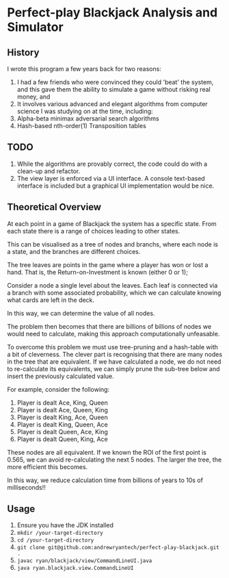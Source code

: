 # Perfect-play Blackjack Analysis and Simulator

## History
I wrote this program a few years back for two reasons:

1. I had a few friends who were convinced they could 'beat' the system, and this gave them the ability to simulate a game without risking real money, and
1. It involves various advanced and elegant algorithms from computer science I was studying on at the time, including:
  1. Alpha-beta minimax adversarial search algorithms
  1. Hash-based nth-order(1) Transposition tables

## TODO

1. While the algorithms are provably correct, the code could do with a clean-up and refactor.
1. The view layer is enforced via a UI interface. A console text-based interface is included but a graphical UI implementation would be nice.


## Theoretical Overview

At each point in a game of Blackjack the system has a specific state. From each state there is a range of choices leading to other states.

This can be visualised as a tree of nodes and branchs, where each node is a state, and the branches are different choices.

The tree leaves are points in the game where a player has won or lost a hand. That is, the Return-on-Investment is known (either 0 or 1);

Consider a node a single level about the leaves. Each leaf is connected via a branch with some associated probability, which we can calculate knowing what cards are left in the deck.

In this way, we can determine the value of all nodes.

The problem then becomes that there are billions of billions of nodes we would need to calculate, making this approach computationally unfeasable.

To overcome this problem we must use tree-pruning and a hash-table with a bit of cleverness. The clever part is recognising that there are many nodes in the tree that are equivalent. If we have calculated a node, we do not need to re-calculate its equivalents, we can simply prune the sub-tree below and insert the previously calculated value.

For example, consider the following:

1. Player is dealt Ace, King, Queen
1. Player is dealt Ace, Queen, King
1. Player is dealt King, Ace, Queen
1. Player is dealt King, Queen, Ace
1. Player is dealt Queen, Ace, King
1. Player is dealt Queen, King, Ace

These nodes are all equivalent. If we known the ROI of the first point is 0.565, we can avoid re-calculating the next 5 nodes. The larger the tree, the more efficient this becomes.

In this way, we reduce calculation time from billions of years to 10s of milliseconds!!


## Usage
1. Ensure you have the JDK installed
1. `mkdir /your-target-directory`
1. `cd /your-target-directory`
1. `git clone git@github.com:andrewryantech/perfect-play-blackjack.git .`
1. `javac ryan/blackjack/view/CommandLineUI.java`
1. `java ryan.blackjack.view.CommandLineUI`
